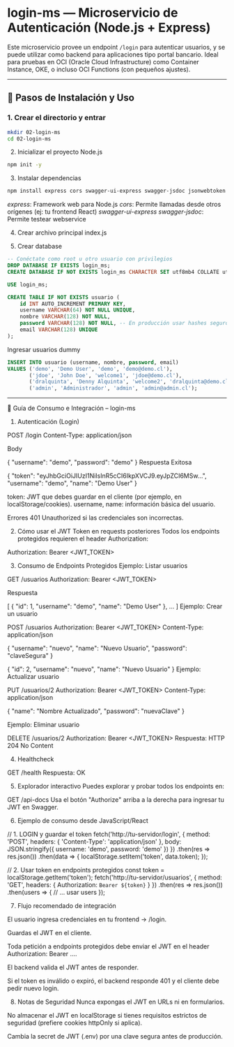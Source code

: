 # login-ms — Microservicio de Autenticación (Node.js + Express)

Este microservicio provee un endpoint `/login` para autenticar usuarios, y se puede utilizar como backend para aplicaciones tipo portal bancario. Ideal para pruebas en OCI (Oracle Cloud Infrastructure) como Container Instance, OKE, o incluso OCI Functions (con pequeños ajustes).

---

## 🚀 Pasos de Instalación y Uso

### 1. Crear el directorio y entrar

```bash
mkdir 02-login-ms
cd 02-login-ms
```

2. Inicializar el proyecto Node.js

```bash
npm init -y
````

3. Instalar dependencias
```bash
npm install express cors swagger-ui-express swagger-jsdoc jsonwebtoken mysql2 dotenv
```
*express*: Framework web para Node.js
*cors*: Permite llamadas desde otros orígenes (ej: tu frontend React)
*swagger-ui-express swagger-jsdoc*: Permite testear webservice 

4. Crear archivo principal index.js

5. Crear database

```sql
-- Conéctate como root u otro usuario con privilegios
DROP DATABASE IF EXISTS login_ms;
CREATE DATABASE IF NOT EXISTS login_ms CHARACTER SET utf8mb4 COLLATE utf8mb4_unicode_ci;

USE login_ms;

CREATE TABLE IF NOT EXISTS usuario (
    id INT AUTO_INCREMENT PRIMARY KEY,
    username VARCHAR(64) NOT NULL UNIQUE,
    nombre VARCHAR(128) NOT NULL,
    password VARCHAR(128) NOT NULL, -- En producción usar hashes seguros
    email VARCHAR(128) UNIQUE
);


```

Ingresar usuarios dummy

```sql
INSERT INTO usuario (username, nombre, password, email)
VALUES ('demo', 'Demo User', 'demo', 'demo@demo.cl'),
       ('jdoe', 'John Doe', 'welcome1', 'jdoe@demo.cl'),
       ('dralquinta', 'Denny Alquinta', 'welcome2', 'dralquinta@demo.cl'),
       ('admin', 'Administrador', 'admin', 'admin@admin.cl');


```


---

📖 Guía de Consumo e Integración – login-ms
1. Autenticación (Login)


POST /login
Content-Type: application/json



Body

{
  "username": "demo",
  "password": "demo"
}
Respuesta Exitosa



{
  "token": "eyJhbGciOiJIUzI1NiIsInR5cCI6IkpXVCJ9.eyJpZCI6MSw...",
  "username": "demo",
  "name": "Demo User"
}



token: JWT que debes guardar en el cliente (por ejemplo, en localStorage/cookies).
username, name: información básica del usuario.

Errores
401 Unauthorized si las credenciales son incorrectas.

2. Cómo usar el JWT Token en requests posteriores
Todos los endpoints protegidos requieren el header Authorization:


Authorization: Bearer <JWT_TOKEN>

3. Consumo de Endpoints Protegidos
Ejemplo: Listar usuarios


GET /usuarios
Authorization: Bearer <JWT_TOKEN>


Respuesta

[
  {
    "id": 1,
    "username": "demo",
    "name": "Demo User"
  },
  ...
]
Ejemplo: Crear un usuario


POST /usuarios
Authorization: Bearer <JWT_TOKEN>
Content-Type: application/json


{
  "username": "nuevo",
  "name": "Nuevo Usuario",
  "password": "claveSegura"
}


{
  "id": 2,
  "username": "nuevo",
  "name": "Nuevo Usuario"
}
Ejemplo: Actualizar usuario


PUT /usuarios/2
Authorization: Bearer <JWT_TOKEN>
Content-Type: application/json


{
  "name": "Nombre Actualizado",
  "password": "nuevaClave"
}

Ejemplo: Eliminar usuario


DELETE /usuarios/2
Authorization: Bearer <JWT_TOKEN>
Respuesta: HTTP 204 No Content

4. Healthcheck


GET /health
Respuesta:
OK

5. Explorador interactivo
Puedes explorar y probar todos los endpoints en:


GET /api-docs
Usa el botón "Authorize" arriba a la derecha para ingresar tu JWT en Swagger.

6. Ejemplo de consumo desde JavaScript/React


// 1. LOGIN y guardar el token
fetch('http://tu-servidor/login', {
  method: 'POST',
  headers: { 'Content-Type': 'application/json' },
  body: JSON.stringify({ username: 'demo', password: 'demo' })
})
  .then(res => res.json())
  .then(data => {
    localStorage.setItem('token', data.token);
  });

// 2. Usar token en endpoints protegidos
const token = localStorage.getItem('token');
fetch('http://tu-servidor/usuarios', {
  method: 'GET',
  headers: { Authorization: `Bearer ${token}` }
})
  .then(res => res.json())
  .then(users => {
    // ... usar users
  });


7. Flujo recomendado de integración

El usuario ingresa credenciales en tu frontend → /login.

Guardas el JWT en el cliente.

Toda petición a endpoints protegidos debe enviar el JWT en el header Authorization: Bearer ....

El backend valida el JWT antes de responder.

Si el token es inválido o expiró, el backend responde 401 y el cliente debe pedir nuevo login.

8. Notas de Seguridad
Nunca expongas el JWT en URLs ni en formularios.

No almacenar el JWT en localStorage si tienes requisitos estrictos de seguridad (prefiere cookies httpOnly si aplica).

Cambia la secret de JWT (.env) por una clave segura antes de producción.

